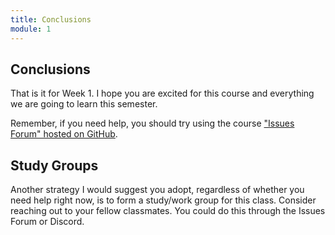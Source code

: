 ```yaml
---
title: Conclusions
module: 1
---
```


## Conclusions

That is it for Week 1. I hope you are excited for this course and everything we are going to learn this semester.

Remember, if you need help, you should try using the course ["Issues Forum" hosted on GitHub](https://github.com/Montana-Media-Arts/220_CreativeCoding2-Spring2022-Samples/issues).

## Study Groups

Another strategy I would suggest you adopt, regardless of whether you need help right now, is to form a study/work group for this class. Consider reaching out to your fellow classmates. You could do this through the Issues Forum or Discord.
